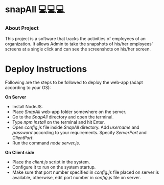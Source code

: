 # snapAll :computer::computer::computer:

### About Project
This project is a software that tracks the activities of employees of an organization. It allows Admin to take the snapshots of his/her employees' screens at a single click and can see the screenshots on his/her screen.

# Deploy Instructions

Following are the steps to be followed to deploy the web-app (adapt according to your OS):

**On Server**
  * Install NodeJS.
  * Place *SnapAll* web-app folder somewhere on the server.
  * Go to the *SnapAll* directory and open the terminal.
  * Type *npm install* on the terminal and hit Enter.
  * Open *config.js* file inside *SnapAll* directory. Add *username* and *password* according to your requirements. Specify *ServerPort* and *ClientPort*.
  * Run the command *node server.js*.

**On Client side**
  * Place the *client.js* script in the system.
  * Configure it to run on the system startup.
  * Make sure that port number specified in *config.js* file placed on server is available, otherwise, edit port number in *config.js* file on server.
